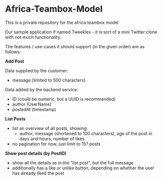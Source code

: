 # Africa-Teambox-Model
This is a private repository for the africa teambox model

Our sample application if named Tweekles - it is sort of a mini Twitter clone with not much functionality.

The features / use-cases it should support (in the given order) are as follows:

**Add Post**

Data supplied by the customer:
* message (limited to 500 characters)

Data added by the backend service:
* ID (could be numeric, but a UUID is recommended)
* author (UserName)
* postedAt (timestamp)

**List Posts**

* list an overview of all posts, showing:
  * author, message (shortened to 100 characters), age of the post in days and hours, number of likes
* no pagination for now, just limit to 15? posts
  
**Show post details (by PostID)**

* show all the details as in the "list post", but the full message
* additionally has a like or unlike button, depending on whether the user has already liked the post
